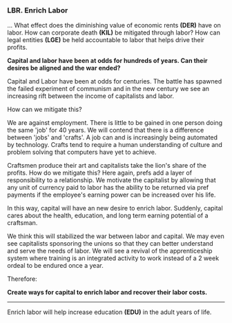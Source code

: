 ### LBR. Enrich Labor

... What effect does the diminishing value of economic rents **(DER)** have on labor. How can corporate death **(KIL)** be mitigated through labor?  How can legal entities **(LGE)** be held accountable to labor that helps drive their profits.

**Capital and labor have been at odds for hundreds of years.  Can their desires be aligned and the war ended?**

Capital and Labor have been at odds for centuries.  The battle has spawned the failed experiment of communism and in the new century we see an increasing rift between the income of capitalists and labor.

How can we mitigate this?

We are against employment.  There is little to be gained in one person doing the same 'job' for 40 years.  We will contend that there is a difference between 'jobs' and 'crafts'.  A job can and is increasingly being automated by technology.  Crafts tend to require a human understanding of culture and problem solving that computers have yet to achieve.

Craftsmen produce their art and capitalists take the lion's share of the profits.  How do we mitigate this?  Here again, prefs add a layer of responsibility to a relationship.  We motivate the capitalist by allowing that any unit of currency paid to labor has the ability to be returned via pref payments if the employee's earning power can be increased over his life.

In this way, capital will have an new desire to enrich labor.  Suddenly, capital cares about the health, education, and long term earning potential of a craftsman.

We think this will stabilized the war between labor and capital.  We may even see capitalists sponsoring the unions so that they can better understand and serve the needs of labor.  We will see a revival of the apprenticeship system where training is an integrated activity to work instead of a 2 week ordeal to be endured once a year.

Therefore:

**Create ways for capital to enrich labor and recover their labor costs.**

----------

Enrich labor will help increase education **(EDU)** in the adult years of life.






